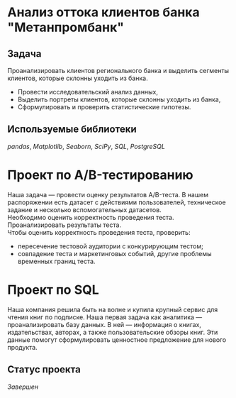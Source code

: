 # Анализ оттока клиентов банка "Метанпромбанк"


## Задача

Проанализировать клиентов регионального банка и выделить сегменты клиентов, которые склонны уходить из банка.  

- Провести исследовательский анализ данных,  
- Выделить портреты клиентов, которые склонны уходить из банка,  
- Сформулировать и проверить статистические гипотезы.  

## Используемые библиотеки
*pandas*, *Matplotlib*, *Seaborn*, *SciPy*, *SQL*, *PostgreSQL*  


# Проект по А/B-тестированию

Наша задача — провести оценку результатов A/B-теста. В нашем распоряжении есть датасет с действиями пользователей, техническое задание и несколько вспомогательных датасетов.  
Необходимо оценить корректность проведения теста.  
Проанализировать результаты теста.  
Чтобы оценить корректность проведения теста, проверить: 
- пересечение тестовой аудитории с конкурирующим тестом;  
- совпадение теста и маркетинговых событий, другие проблемы временных границ теста.  

# Проект по SQL  

Наша компания решила быть на волне и купила крупный сервис для чтения книг по подписке. Наша первая задача как аналитика — проанализировать базу данных. В ней — информация о книгах, издательствах, авторах, а также пользовательские обзоры книг. Эти данные помогут сформулировать ценностное предложение для нового продукта.  


## Статус проекта  
*Завершен*